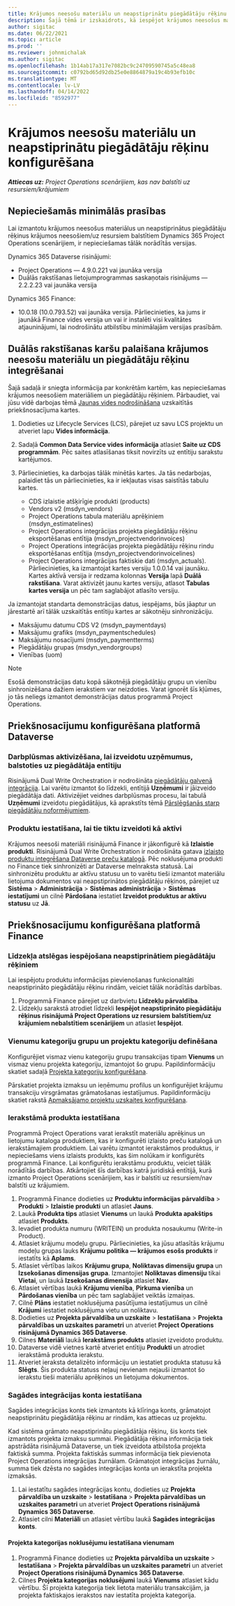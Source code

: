 ```yaml
---
title: Krājumos neesošu materiālu un neapstiprinātu piegādātāju rēķinu konfigurēšana
description: Šajā tēmā ir izskaidrots, kā iespējot krājumos neesošus materiālus un neapstiprinātus piegādātāju rēķinus.
author: sigitac
ms.date: 06/22/2021
ms.topic: article
ms.prod: ''
ms.reviewer: johnmichalak
ms.author: sigitac
ms.openlocfilehash: 1b14ab17a317e7082bc9c24709590745a5c48ea8
ms.sourcegitcommit: c0792bd65d92db25e0e8864879a19c4b93efb10c
ms.translationtype: MT
ms.contentlocale: lv-LV
ms.lasthandoff: 04/14/2022
ms.locfileid: "8592977"
---
```

# <a name="configure-non-stocked-materials-and-pending-vendor-invoices"></a>Krājumos neesošu materiālu un neapstiprinātu piegādātāju rēķinu konfigurēšana

_**Attiecas uz:** Project Operations scenārijiem, kas nav balstīti uz resursiem/krājumiem_

## <a name="minimum-version-requirement"></a>Nepieciešamās minimālās prasības

Lai izmantotu krājumos neesošus materiālus un neapstiprinātus piegādātāju rēķinus krājumos neesošiem/uz resursiem balstītiem Dynamics 365 Project Operations scenārijiem, ir nepieciešamas tālāk norādītās versijas.

Dynamics 365 Dataverse risinājumi:

- Project Operations — 4.9.0.221 vai jaunāka versija
- Duālās rakstīšanas lietojumprogrammas saskaņotais risinājums — 2.2.2.23 vai jaunāka versija

Dynamics 365 Finance:
- 10.0.18 (10.0.793.52) vai jaunāka versija. Pārliecinieties, ka jums ir jaunākā Finance vides versija un vai ir instalēti visi kvalitātes atjauninājumi, lai nodrošinātu atbilstību minimālajām versijas prasībām.

## <a name="run-dual-write-maps-for-non-stocked-materials-and-vendor-invoice-integration"></a>Duālās rakstīšanas karšu palaišana krājumos neesošu materiālu un piegādātāju rēķinu integrēšanai

Šajā sadaļā ir sniegta informācija par konkrētām kartēm, kas nepieciešamas krājumos neesošiem materiāliem un piegādātāju rēķiniem. Pārbaudiet, vai jūsu vidē darbojas tēmā [Jaunas vides nodrošināšana](../environment/resource-provision-new-environment.md#run-project-operations-dual-write-maps) uzskaitītās priekšnosacījuma kartes.

1. Dodieties uz Lifecycle Services (LCS), pārejiet uz savu LCS projektu un atveriet lapu **Vides informācija**.
2. Sadaļā **Common Data Service vides informācija** atlasiet **Saite uz CDS programmām**. Pēc saites atlasīšanas tiksit novirzīts uz entītiju sarakstu kartējumos.
3. Pārliecinieties, ka darbojas tālāk minētās kartes. Ja tās nedarbojas, palaidiet tās un pārliecinieties, ka ir iekļautas visas saistītās tabulu kartes.

    - CDS izlaistie atšķirīgie produkti (products)
    - Vendors v2 (msdyn_vendors)
    - Project Operations tabula materiālu aprēķiniem (msdyn_estimatelines)
    - Project Operations integrācijas projekta piegādātāju rēķinu eksportēšanas entītija (msdyn_projectvendorinvoices)
    - Project Operations integrācijas projekta piegādātāju rēķinu rindu eksportēšanas entītija (msdyn_projectvendorinvoicelines)
    - Project Operations integrācijas faktiskie dati (msdyn_actuals). Pārliecinieties, ka izmantojat kartes versiju 1.0.0.14 vai jaunāku. Kartes aktīvā versija ir redzama kolonnas **Versija** lapā **Duālā rakstīšana**. Varat aktivizēt jaunu kartes versiju, atlasot **Tabulas kartes versija** un pēc tam saglabājot atlasīto versiju.

Ja izmantojat standarta demonstrācijas datus, iespējams, būs jāaptur un jārestartē arī tālāk uzskaitītās entītiju kartes ar sākotnēju sinhronizāciju.
  - Maksājumu datumu CDS V2 (msdyn_paymentdays)
  - Maksājumu grafiks (msdyn_paymentschedules)
  - Maksājumu nosacījumi (msdyn_paymentterms)
  - Piegādātāju grupas (msdyn_vendorgroups)
  - Vienības (uom)

> [!NOTE]
> Esošā demonstrācijas datu kopā sākotnējā piegādātāju grupu un vienību sinhronizēšana dažiem ierakstiem var neizdoties. Varat ignorēt šīs kļūmes, jo tās neliegs izmantot demonstrācijas datus programmā Project Operations.

## <a name="configure-prerequisites-in-dataverse"></a>Priekšnosacījumu konfigurēšana platformā Dataverse

### <a name="activate-workflow-to-create-accounts-based-on-vendor-entity"></a>Darbplūsmas aktivizēšana, lai izveidotu uzņēmumus, balstoties uz piegādātāja entītiju

Risinājumā Dual Write Orchestration ir nodrošināta [piegādātāju galvenā integrācija](/dynamics365/fin-ops-core/dev-itpro/data-entities/dual-write/vendor-mapping). Lai varētu izmantot šo līdzekli, entītijā **Uzņēmumi** ir jāizveido piegādātāja dati. Aktivizējiet veidnes darbplūsmas procesu, lai tabulā **Uzņēmumi** izveidotu piegādātājus, kā aprakstīts tēmā [Pārslēgšanās starp piegādātāju noformējumiem](/dynamics365/fin-ops-core/dev-itpro/data-entities/dual-write/vendor-switch).

### <a name="set-products-to-be-created-as-active"></a>Produktu iestatīšana, lai tie tiktu izveidoti kā aktīvi

Krājumos neesoši materiāli risinājumā Finance ir jākonfigurē kā **Izlaistie produkti**. Risinājumā Dual Write Orchestration ir nodrošināta gatava [izlaisto produktu integrēšana Dataverse preču katalogā](/dynamics365/fin-ops-core/dev-itpro/data-entities/dual-write/product-mapping). Pēc noklusējuma produkti no Finance tiek sinhronizēti ar Dataverse melnraksta statusā. Lai sinhronizētu produktu ar aktīvu statusu un to varētu tieši izmantot materiālu lietojuma dokumentos vai neapstiprinātos piegādātāju rēķinos, pārejiet uz **Sistēma** > **Administrācija** > **Sistēmas administrācija** > **Sistēmas iestatījumi** un cilnē **Pārdošana** iestatiet **Izveidot produktus ar aktīvu statusu** uz **Jā**.

## <a name="configure-prerequisites-in-finance"></a>Priekšnosacījumu konfigurēšana platformā Finance

### <a name="enable-the-feature-key-for-pending-vendor-invoices"></a>Līdzekļa atslēgas iespējošana neapstiprinātiem piegādātāju rēķiniem

Lai iespējotu produktu informācijas pievienošanas funkcionalitāti neapstiprināto piegādātāju rēķinu rindām, veiciet tālāk norādītās darbības.

1. Programmā Finance pārejiet uz darbvietu **Līdzekļu pārvaldība**.
2. Līdzekļu sarakstā atrodiet līdzekli **Iespējot neapstiprināto piegādātāju rēķinus risinājumā Project Operations uz resursiem balstītiem/uz krājumiem nebalstītiem scenārijiem** un atlasiet **Iespējot**.

### <a name="define-category-groups-and-project-categories-for-items"></a>Vienumu kategoriju grupu un projektu kategoriju definēšana

Konfigurējiet vismaz vienu kategoriju grupu transakcijas tipam **Vienums** un vismaz vienu projekta kategoriju, izmantojot šo grupu. Papildinformāciju skatiet sadaļā [Projekta kategoriju konfigurēšana](../project-accounting/configure-project-categories.md#category-groups).

Pārskatiet projekta izmaksu un ieņēmumu profilus un konfigurējiet krājumu transakciju virsgrāmatas grāmatošanas iestatījumus. Papildinformāciju skatiet rakstā [Apmaksājamo projektu uzskaites konfigurēšana](../project-accounting/configure-accounting-billable-projects.md).

### <a name="set-up-a-write-in-product"></a>Ierakstāmā produkta iestatīšana

Programmā Project Operations varat ierakstīt materiālu aprēķinus un lietojumu kataloga produktiem, kas ir konfigurēti izlaisto preču katalogā un ierakstāmajiem produktiem. Lai varētu izmantot ierakstāmos produktus, ir nepieciešams viens izlaists produkts, kas šim nolūkam ir konfigurēts programmā Finance. Lai konfigurētu ierakstāmu produktu, veiciet tālāk norādītās darbības. Atkārtojiet šīs darbības katrā juridiskā entītijā, kurā izmanto Project Operations scenārijiem, kas ir balstīti uz resursiem/nav balstīti uz krājumiem.

1. Programmā Finance dodieties uz **Produktu informācijas pārvaldība** > **Produkti** > **Izlaistie produkti** un atlasiet **Jauns**.
2. Laukā **Produkta tips** atlasiet **Vienums** un laukā **Produkta apakštips** atlasiet **Produkts**.
3. Ievadiet produkta numuru (WRITEIN) un produkta nosaukumu (Write-in Product).
4. Atlasiet krājumu modeļu grupu. Pārliecinieties, ka jūsu atlasītās krājumu modeļu grupas lauks **Krājumu politika — krājumos esošs produkts** ir iestatīts kā **Aplams**.
5. Atlasiet vērtības laikos **Krājumu grupa**, **Noliktavas dimensiju grupa** un **Izsekošanas dimensijas grupa**. Izmantojiet **Noliktavas dimensiju** tikai **Vietai**, un laukā **Izsekošanas dimensija** atlasiet **Nav**.
6. Atlasiet vērtības laukā **Krājumu vienība**, **Pirkuma vienība** un **Pārdošanas vienība** un pēc tam saglabājiet veiktās izmaiņas.
7. Cilnē **Plāns** iestatiet noklusējuma pasūtījuma iestatījumus un cilnē **Krājumi** iestatiet noklusējuma vietu un noliktavu.
8. Dodieties uz **Projekta pārvaldība un uzskaite** > **Iestatīšana** > **Projekta pārvaldības un uzskaites parametri** un atveriet **Project Operations risinājumā Dynamics 365 Dataverse**. 
9. Cilnes **Materiāli** laukā **Ierakstāms produkts** atlasiet izveidoto produktu.
10. Dataverse vidē vietnes kartē atveriet entītiju **Produkti** un atrodiet ierakstāmā produkta ierakstu. 
11. Atveriet ieraksta detalizēto informāciju un iestatiet produkta statusu kā **Slēgts**. Šis produkta statuss neļauj nevienam nejauši izmantot šo ierakstu tieši materiālu aprēķinos un lietojuma dokumentos.

### <a name="set-up-a-procurement-integration-account"></a>Sagādes integrācijas konta iestatīšana

Sagādes integrācijas konts tiek izmantots kā klīringa konts, grāmatojot neapstiprinātu piegādātāja rēķinu ar rindām, kas attiecas uz projektu.

Kad sistēma grāmato neapstiprinātu piegādātāja rēķinu, šis konts tiek izmantots projekta izmaksu summai. Piegādātāja rēķina informācija tiek apstrādāta risinājumā Dataverse, un tiek izveidota atbilstoša projekta faktiskā summa. Projekta faktiskās summas informācija tiek pievienota Project Operations integrācijas žurnālam. Grāmatojot integrācijas žurnālu, summa tiek dzēsta no sagādes integrācijas konta un ierakstīta projekta izmaksās.

1. Lai iestatītu sagādes integrācijas kontu, dodieties uz **Projekta pārvaldība un uzskaite** > **Iestatīšana** > **Projekta pārvaldības un uzskaites parametri** un atveriet **Project Operations risinājumā Dynamics 365 Dataverse**. 
2. Atlasiet cilni **Materiāli** un atlasiet vērtību laukā **Sagādes integrācijas konts**.

#### <a name="set-up-project-category-defaults-for-an-item"></a>Projekta kategorijas noklusējumu iestatīšana vienumam

1. Programmā Finance dodieties uz **Projekta pārvaldība un uzskaite** > **Iestatīšana** > **Projekta pārvaldības un uzskaites parametri** un atveriet **Project Operations risinājumā Dynamics 365 Dataverse**. 
2. Cilnes **Projekta kategorijas noklusējumi** laukā **Vienums** atlasiet kādu vērtību. Šī projekta kategorija tiek lietota materiālu transakcijām, ja projekta faktiskajos ierakstos nav iestatīta projekta kategorija.
